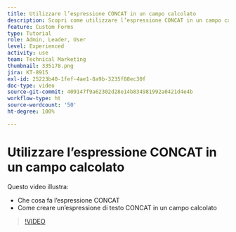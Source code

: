 ```yaml
---
title: Utilizzare l’espressione CONCAT in un campo calcolato
description: Scopri come utilizzare l’espressione CONCAT in un campo calcolato in Adobe  [!DNL Workfront].
feature: Custom Forms
type: Tutorial
role: Admin, Leader, User
level: Experienced
activity: use
team: Technical Marketing
thumbnail: 335178.png
jira: KT-8915
exl-id: 25223b40-1fef-4ae1-8a9b-3235f88ec30f
doc-type: video
source-git-commit: 409147f9a62302d28e14b834981992a0421d4e4b
workflow-type: ht
source-wordcount: '50'
ht-degree: 100%

---
```


# Utilizzare l’espressione CONCAT in un campo calcolato

Questo video illustra:

* Che cosa fa l’espressione CONCAT
* Come creare un’espressione di testo CONCAT in un campo calcolato

>[!VIDEO](https://video.tv.adobe.com/v/335178/?quality=12&learn=on)

